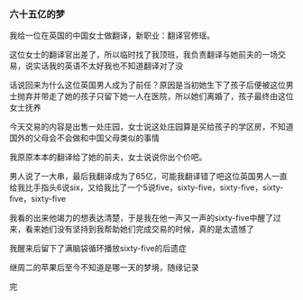 ### 六十五亿的梦

我给一位在英国的中国女士做翻译，新职业：翻译官修瑶。

这位女士的翻译官出差了，所以临时找了我顶班，我负责翻译与她前夫的一场交易，说实话我的英语不太好我也不知道翻译对了没

话说回来为什么这位英国男人成为了前任？原因是当初她生下了孩子后便被这位男士抛弃并带走了她的孩子只留下她一人在医院，所以她们离婚了，孩子最终由这位女士抚养

今天交易的内容是出售一处庄园，女士说这处庄园算是买给孩子的学区房，不知道国外的父母会不会做和中国父母类似的事情

我原原本本的翻译给了她的前夫，女士说说你出个价吧。

男人说了一大串，最后我翻译成为了65亿，可能我翻译错了吧这位英国男人一直给我比手指头6说six，又给我比了一个5说five，sixty-five，sixty-five，sixty-five，sixty-five

我看的出来他竭力的想表达清楚，于是我在他一声又一声的sixty-five中醒了过来，看来她们没有坚持到我帮助她们完成交易的时候，真的是太遗憾了

我醒来后留下了满脑袋循环播放sixty-five的后遗症

继周二的苹果后至今不知道是哪一天的梦境，随缘记录

完
